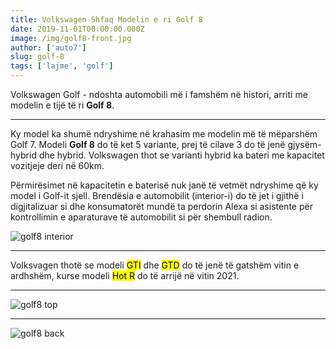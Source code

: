 ```yaml
---
title: Volkswagen Shfaq Modelin e ri Golf 8
date: 2019-11-01T00:00:00.000Z
image: /img/golf8-front.jpg
author: ['auto7']
slug: golf-8
tags: ['lajme', 'golf']
---
```



Volkswagen Golf - ndoshta automobili më i famshëm në histori, arriti me modelin e tijë të ri **Golf 8**.

---

Ky model ka shumë ndryshime në krahasim me modelin më të mëparshëm Golf 7. Modeli **Golf 8** do të ket 5 variante, prej të cilave 3 do të jenë gjysëm-hybrid dhe hybrid. Volkswagen thot se varianti hybrid ka bateri me kapacitet vozitjeje deri në 60km.

Përmirësimet në kapacitetin e baterisë nuk janë të vetmët ndryshime që ky model i Golf-it sjell. Brendësia e automobilit (interior-i) do të jet i gjithë i digjitalizuar si dhe konsumatorët mundë ta perdorin Alexa si asistente për kontrollimin e aparaturave të automobilit si për shembull radion.

![golf8 interior](/img/golf8-interior.jpg)

---

Volksvagen thotë se modeli <mark>GTI</mark> dhe <mark>GTD</mark> do të jenë të gatshëm vitin e ardhshëm, kurse modeli <mark>Hot R</mark> do të arrijë në vitin 2021.

---
![golf8 top](/img/golf8-top.jpg)

---
![golf8 back](/img/golf8-back.jpg)

